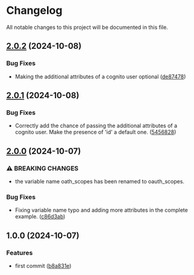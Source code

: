 # Changelog

All notable changes to this project will be documented in this file.

## [2.0.2](https://github.com/KevinDeNotariis/terraform-aws-cognito/compare/v2.0.1...v2.0.2) (2024-10-08)


### Bug Fixes

* Making the additional attributes of a cognito user optional ([de87478](https://github.com/KevinDeNotariis/terraform-aws-cognito/commit/de87478edec721f16265208a465406d804b5c4fd))

## [2.0.1](https://github.com/KevinDeNotariis/terraform-aws-cognito/compare/v2.0.0...v2.0.1) (2024-10-08)


### Bug Fixes

* Correctly add the chance of passing the additional attributes of a cognito user. Make the presence of 'id' a default one. ([5456828](https://github.com/KevinDeNotariis/terraform-aws-cognito/commit/545682863b0d8203abfd21c751572b9c1141741b))

## [2.0.0](https://github.com/KevinDeNotariis/terraform-aws-cognito/compare/v1.0.0...v2.0.0) (2024-10-07)


### ⚠ BREAKING CHANGES

* the variable name oath_scopes has been renamed to oauth_scopes.

### Bug Fixes

* Fixing variable name typo and adding more attributes in the complete example. ([c86d3ab](https://github.com/KevinDeNotariis/terraform-aws-cognito/commit/c86d3abdb278bb35de2f56ad937be8b5ed1d5a55))

## 1.0.0 (2024-10-07)


### Features

* first commit ([b8a831e](https://github.com/KevinDeNotariis/terraform-aws-cognito/commit/b8a831efaa0c2c0c302c6fe581196245fab30c16))
